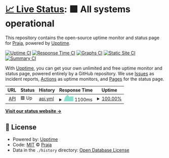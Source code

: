 # [📈 Live Status](https://status.praja.buzz): <!--live status--> **🟩 All systems operational**

This repository contains the open-source uptime monitor and status page for [Praja](https://praja.buzz), powered by [Upptime](https://github.com/upptime/upptime).

[![Uptime CI](https://github.com/praja/upptime/workflows/Uptime%20CI/badge.svg)](https://github.com/praja/upptime/actions?query=workflow%3A%22Uptime+CI%22)
[![Response Time CI](https://github.com/praja/upptime/workflows/Response%20Time%20CI/badge.svg)](https://github.com/praja/upptime/actions?query=workflow%3A%22Response+Time+CI%22)
[![Graphs CI](https://github.com/praja/upptime/workflows/Graphs%20CI/badge.svg)](https://github.com/praja/upptime/actions?query=workflow%3A%22Graphs+CI%22)
[![Static Site CI](https://github.com/praja/upptime/workflows/Static%20Site%20CI/badge.svg)](https://github.com/praja/upptime/actions?query=workflow%3A%22Static+Site+CI%22)
[![Summary CI](https://github.com/praja/upptime/workflows/Summary%20CI/badge.svg)](https://github.com/praja/upptime/actions?query=workflow%3A%22Summary+CI%22)

With [Upptime](https://upptime.js.org), you can get your own unlimited and free uptime monitor and status page, powered entirely by a GitHub repository. We use [Issues](https://github.com/praja/upptime/issues) as incident reports, [Actions](https://github.com/praja/upptime/actions) as uptime monitors, and [Pages](https://status.praja.buzz) for the status page.

<!--start: status pages-->
<!-- This summary is generated by Upptime (https://github.com/upptime/upptime) -->
<!-- Do not edit this manually, your changes will be overwritten -->
<!-- prettier-ignore -->
| URL | Status | History | Response Time | Uptime |
| --- | ------ | ------- | ------------- | ------ |
| <img alt="" src="https://favicons.githubusercontent.com/api.thecircleapp.in" height="13"> [API](https://api.thecircleapp.in) | 🟩 Up | [api.yml](https://github.com/praja/upptime/commits/HEAD/history/api.yml) | <details><summary><img alt="Response time graph" src="./graphs/api/response-time-week.png" height="20"> 1100ms</summary><br><a href="https://praja.github.io/uptime/history/api"><img alt="Response time 1412" src="https://img.shields.io/endpoint?url=https%3A%2F%2Fraw.githubusercontent.com%2Fpraja%2Fupptime%2FHEAD%2Fapi%2Fapi%2Fresponse-time.json"></a><br><a href="https://praja.github.io/uptime/history/api"><img alt="24-hour response time 1054" src="https://img.shields.io/endpoint?url=https%3A%2F%2Fraw.githubusercontent.com%2Fpraja%2Fupptime%2FHEAD%2Fapi%2Fapi%2Fresponse-time-day.json"></a><br><a href="https://praja.github.io/uptime/history/api"><img alt="7-day response time 1100" src="https://img.shields.io/endpoint?url=https%3A%2F%2Fraw.githubusercontent.com%2Fpraja%2Fupptime%2FHEAD%2Fapi%2Fapi%2Fresponse-time-week.json"></a><br><a href="https://praja.github.io/uptime/history/api"><img alt="30-day response time 1079" src="https://img.shields.io/endpoint?url=https%3A%2F%2Fraw.githubusercontent.com%2Fpraja%2Fupptime%2FHEAD%2Fapi%2Fapi%2Fresponse-time-month.json"></a><br><a href="https://praja.github.io/uptime/history/api"><img alt="1-year response time 1357" src="https://img.shields.io/endpoint?url=https%3A%2F%2Fraw.githubusercontent.com%2Fpraja%2Fupptime%2FHEAD%2Fapi%2Fapi%2Fresponse-time-year.json"></a></details> | <details><summary><a href="https://praja.github.io/uptime/history/api">100.00%</a></summary><a href="https://praja.github.io/uptime/history/api"><img alt="All-time uptime 100.00%" src="https://img.shields.io/endpoint?url=https%3A%2F%2Fraw.githubusercontent.com%2Fpraja%2Fupptime%2FHEAD%2Fapi%2Fapi%2Fuptime.json"></a><br><a href="https://praja.github.io/uptime/history/api"><img alt="24-hour uptime 100.00%" src="https://img.shields.io/endpoint?url=https%3A%2F%2Fraw.githubusercontent.com%2Fpraja%2Fupptime%2FHEAD%2Fapi%2Fapi%2Fuptime-day.json"></a><br><a href="https://praja.github.io/uptime/history/api"><img alt="7-day uptime 100.00%" src="https://img.shields.io/endpoint?url=https%3A%2F%2Fraw.githubusercontent.com%2Fpraja%2Fupptime%2FHEAD%2Fapi%2Fapi%2Fuptime-week.json"></a><br><a href="https://praja.github.io/uptime/history/api"><img alt="30-day uptime 100.00%" src="https://img.shields.io/endpoint?url=https%3A%2F%2Fraw.githubusercontent.com%2Fpraja%2Fupptime%2FHEAD%2Fapi%2Fapi%2Fuptime-month.json"></a><br><a href="https://praja.github.io/uptime/history/api"><img alt="1-year uptime 100.00%" src="https://img.shields.io/endpoint?url=https%3A%2F%2Fraw.githubusercontent.com%2Fpraja%2Fupptime%2FHEAD%2Fapi%2Fapi%2Fuptime-year.json"></a></details>

<!--end: status pages-->

[**Visit our status website →**](https://status.praja.buzz)

## 📄 License

- Powered by: [Upptime](https://github.com/upptime/upptime)
- Code: [MIT](./LICENSE) © [Praja](https://praja.buzz)
- Data in the `./history` directory: [Open Database License](https://opendatacommons.org/licenses/odbl/1-0/)
